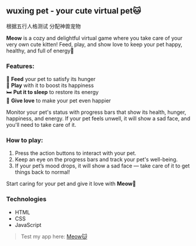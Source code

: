 ## wuxing pet - your cute virtual pet🐱

根据五行人格测试 分配神兽宠物 




**Meow** is a cozy and delightful virtual game where you take care of your very own cute kitten! Feed, play, and show love to keep your pet happy, healthy, and full of energy🌸

### Features:
🍣 **Feed** your pet to satisfy its hunger  
🧶 **Play** with it to boost its happiness  
🛏️ **Put it to sleep** to restore its energy  
💖 **Give love** to make your pet even happier  

Monitor your pet's status with progress bars that show its health, hunger, happiness, and energy. If your pet feels unwell, it will show a sad face, and you'll need to take care of it.

### How to play:
1. Press the action buttons to interact with your pet.
2. Keep an eye on the progress bars and track your pet's well-being.
3. If your pet’s mood drops, it will show a sad face — take care of it to get things back to normal!

Start caring for your pet and give it love with **Meow**🐾

### Technologies

- HTML
- CSS
- JavaScript

> Test my app here: [Meow🐱](https://therelyona.github.io/meow/)
